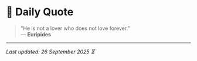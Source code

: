# 📜 Daily Quote

> "He is not a lover who does not love forever."  
> — **Euripides**

---

_Last updated: 26 September 2025 ⏳_
